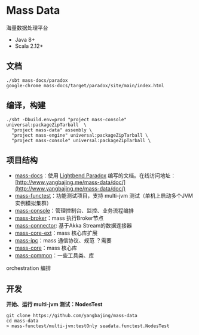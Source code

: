 # Mass Data

海量数据处理平台

- Java 8+
- Scala 2.12+

## 文档

```
./sbt mass-docs/paradox
google-chrome mass-docs/target/paradox/site/main/index.html
```

## 编译，构建

```
./sbt -Dbuild.env=prod "project mass-console" universal:packageZipTarball  \
  "project mass-data" assembly \
  "project mass-engine" universal:packageZipTarball \
  "project mass-console" universal:packageZipTarball \
```

## 项目结构

- [mass-docs](mass-docs)：使用 [Lightbend Paradox](https://developer.lightbend.com/docs/paradox/latest/) 编写的文档。在线访问地址：[http://www.yangbajing.me/mass-data/doc/](http://www.yangbajing.me/mass-data/doc/)
- [mass-functest](mass-functest)：功能测试项目，支持 multi-jvm 测试（单机上启动多个JVM实例模拟集群）
- [mass-console](mass-console)：管理控制台、监控、业务流程编排
- [mass-broker](mass-broker)：mass 执行Broker节点
- [mass-connector](mass-connector): 基于Akka Stream的数据连接器
- [mass-core-ext](mass-core-ext)：mass 核心库扩展
- [mass-ipc](mass-pic)：mass 通信协议、规范 ？需要
- [mass-core](mass-core)：mass 核心库
- [mass-common](mass-common)：一些工具类、库

orchestration 编排

## 开发

**开始、运行 multi-jvm 测试：NodesTest**

```
git clone https://github.com/yangbajing/mass-data
cd mass-data
> mass-functest/multi-jvm:testOnly seadata.functest.NodesTest
```
